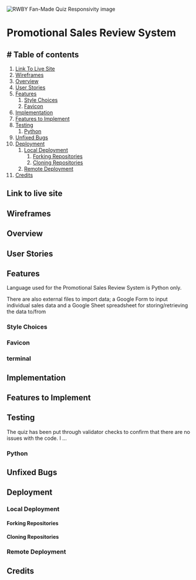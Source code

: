 ![RWBY Fan-Made Quiz Responsivity image](assets/images/rmScreenShots/amIRespo.png)

# **Promotional Sales Review System**

## # Table of contents

1. [Link To Live Site](#linktolivesite)
2. [Wireframes](#wireframes)
3. [Overview](#overview)
4. [User Stories](#userstories)
5. [Features](#features)
    1. [Style Choices](#stylechoices)
    2. [Favicon](#favicon)
6. [Implementation](#implementation)
7. [Features to Implement](#featurestoimplement)
8. [Testing](#testing)
    1. [Python](#python)
9. [Unfixed Bugs](#unfixedbugs)
10. [Deployment](#deployment)
    1. [Local Deployment](#localdeployment)
        1. [Forking Repositories](#forkingrepositories)
        2. [Cloning Repositories](#cloningrepositories)
    2. [Remote Deployment](#remotedeployment)
11. [Credits](#credits)

## **Link to live site**



## **Wireframes**


## Overview



## User Stories



## Features

Language used for the Promotional Sales Review System is Python only.

There are also external files to import data; a Google Form to input individual sales data and a Google Sheet spreadsheet for storing/retrieving the data to/from

### Style Choices



### Favicon



### terminal

## Implementation


## Features to Implement



## Testing

The quiz has been put through validator checks to confirm that there are no issues with the code. I ...

### Python



## Unfixed Bugs



## Deployment

### Local Deployment

#### Forking Repositories



#### Cloning Repositories



### Remote Deployment



## Credits

